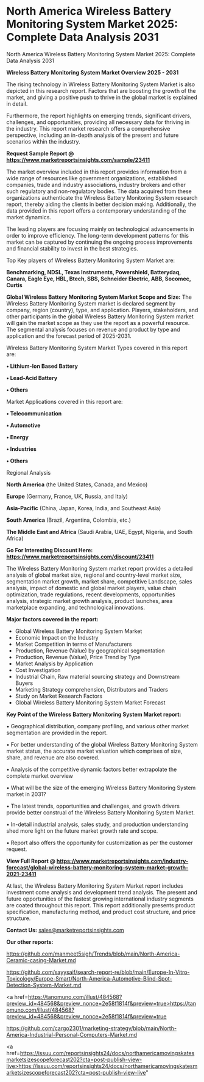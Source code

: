 # North America Wireless Battery Monitoring System Market 2025: Complete Data Analysis 2031
North America Wireless Battery Monitoring System Market 2025: Complete Data Analysis 2031

<Strong> Wireless Battery Monitoring System Market Overview 2025 - 2031</strong>

The rising technology in Wireless Battery Monitoring System Market is also depicted in this research report. Factors that are boosting the growth of the market, and giving a positive push to thrive in the global market is explained in detail.

Furthermore, the report highlights on emerging trends, significant drivers, challenges, and opportunities, providing all necessary data for thriving in the industry. This report market research offers a comprehensive perspective, including an in-depth analysis of the present and future scenarios within the industry.

<strong>Request Sample Report @ <a href=https://www.marketreportsinsights.com/sample/23411>https://www.marketreportsinsights.com/sample/23411</a></strong>

The market overview included in this report provides information from a wide range of resources like government organizations, established companies, trade and industry associations, industry brokers and other such regulatory and non-regulatory bodies. The data acquired from these organizations authenticate the Wireless Battery Monitoring System research report, thereby aiding the clients in better decision making. Additionally, the data provided in this report offers a contemporary understanding of the market dynamics.

The leading players are focusing mainly on technological advancements in order to improve efficiency. The long-term development patterns for this market can be captured by continuing the ongoing process improvements and financial stability to invest in the best strategies.

Top Key players of Wireless Battery Monitoring System Market are:

<strong>Benchmarking, NDSL, Texas Instruments, Powershield, Batterydaq, Canara, Eagle Eye, HBL, Btech, SBS, Schneider Electric, ABB, Socomec, Curtis</strong>

<strong><b>Global Wireless Battery Monitoring System Market Scope and Size:</b></strong>
The Wireless Battery Monitoring System market is declared segment by company, region (country), type, and application. Players, stakeholders, and other participants in the global Wireless Battery Monitoring System market will gain the market scope as they use the report as a powerful resource. The segmental analysis focuses on revenue and product by type and application and the forecast period of 2025-2031.

Wireless Battery Monitoring System Market Types covered in this report are:

<strong>• Lithium-Ion Based Battery

• Lead-Acid Battery

• Others</strong>

Market Applications covered in this report are:

<strong>• Telecommunication

• Automotive

• Energy

• Industries

• Others</strong> 

Regional Analysis

<strong>North America</strong> (the United States, Canada, and Mexico)

<strong>Europe</strong> (Germany, France, UK, Russia, and Italy)

<strong>Asia-Pacific</strong> (China, Japan, Korea, India, and Southeast Asia)

<strong>South America</strong> (Brazil, Argentina, Colombia, etc.)

<strong>The Middle East and Africa</strong> (Saudi Arabia, UAE, Egypt, Nigeria, and South Africa)

<strong>Go For Interesting Discount Here: <a href=https://www.marketreportsinsights.com/discount/23411>https://www.marketreportsinsights.com/discount/23411</a></strong>

The Wireless Battery Monitoring System market report provides a detailed analysis of global market size, regional and country-level market size, segmentation market growth, market share, competitive Landscape, sales analysis, impact of domestic and global market players, value chain optimization, trade regulations, recent developments, opportunities analysis, strategic market growth analysis, product launches, area marketplace expanding, and technological innovations.

<strong><b>Major factors covered in the report:</b></strong>
<ul>
  <li>Global Wireless Battery Monitoring System Market </li>
  <li>Economic Impact on the Industry</li>
  <li>Market Competition in terms of Manufacturers</li>
  <li>Production, Revenue (Value) by geographical segmentation</li>
  <li>Production, Revenue (Value), Price Trend by Type</li>
  <li>Market Analysis by Application</li>
  <li>Cost Investigation</li>
  <li>Industrial Chain, Raw material sourcing strategy and Downstream Buyers</li>
  <li>Marketing Strategy comprehension, Distributors and Traders</li>
  <li>Study on Market Research Factors</li>
  <li>Global Wireless Battery Monitoring System Market Forecast</li>
</ul>

<strong><b>Key Point of the Wireless Battery Monitoring System Market report:</b></strong>

• Geographical distribution, company profiling, and various other market segmentation are provided in the report.

• For better understanding of the global Wireless Battery Monitoring System market status, the accurate market valuation which comprises of size, share, and revenue are also covered.

• Analysis of the competitive dynamic factors better extrapolate the complete market overview

• What will be the size of the emerging Wireless Battery Monitoring System market in 2031?

• The latest trends, opportunities and challenges, and growth drivers provide better construal of the Wireless Battery Monitoring System Market.

• In-detail industrial analysis, sales study, and production understanding shed more light on the future market growth rate and scope.

• Report also offers the opportunity for customization as per the customer request.

<strong><b>View Full Report @ <a href=https://www.marketreportsinsights.com/industry-forecast/global-wireless-battery-monitoring-system-market-growth-2021-23411>https://www.marketreportsinsights.com/industry-forecast/global-wireless-battery-monitoring-system-market-growth-2021-23411</a></b></strong>


At last, the Wireless Battery Monitoring System Market report includes investment come analysis and development trend analysis. The present and future opportunities of the fastest growing international industry segments are coated throughout this report. This report additionally presents product specification, manufacturing method, and product cost structure, and price structure.

<strong>Contact Us:</strong>
sales@marketreportsinsights.com

<strong>Our other reports:</strong>

<a href=https://github.com/manmeet5sigh/Trends/blob/main/North-America-Ceramic-casing-Market.md>https://github.com/manmeet5sigh/Trends/blob/main/North-America-Ceramic-casing-Market.md</a>

<a href=https://github.com/sayysaif/search-report-re/blob/main/Europe-In-Vitro-Toxicology/Europe-Smart/North-America-Automotive-Blind-Spot-Detection-System-Market.md>https://github.com/sayysaif/search-report-re/blob/main/Europe-In-Vitro-Toxicology/Europe-Smart/North-America-Automotive-Blind-Spot-Detection-System-Market.md</a>

<a href=https://tanomuno.com/illust/484568?preview_id=484568&preview_nonce=2e58f1814f&preview=true>https://tanomuno.com/illust/484568?preview_id=484568&preview_nonce=2e58f1814f&preview=true</a>

<a href=https://github.com/cargo2301/marketing-strategy/blob/main/North-America-Industrial-Personal-Computers-Market.md>https://github.com/cargo2301/marketing-strategy/blob/main/North-America-Industrial-Personal-Computers-Market.md</a>

<a href=https://issuu.com/reportsinsights24/docs/northamericamovingskatesmarketsizescopeforecast202?cta=post-publish-view-live>https://issuu.com/reportsinsights24/docs/northamericamovingskatesmarketsizescopeforecast202?cta=post-publish-view-live</a>"
